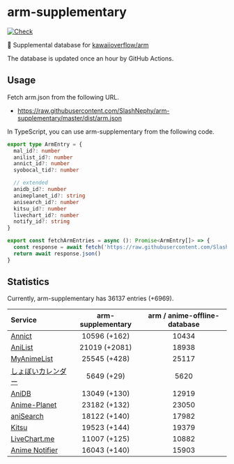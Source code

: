 # arm-supplementary

[![Check](https://github.com/SlashNephy/arm-supplementary/actions/workflows/check-node.yml/badge.svg)](https://github.com/SlashNephy/arm-supplementary/actions/workflows/check-node.yml)

💊 Supplemental database for [kawaiioverflow/arm](https://github.com/kawaiioverflow/arm)

The database is updated once an hour by GitHub Actions.

## Usage

Fetch arm.json from the following URL.

- https://raw.githubusercontent.com/SlashNephy/arm-supplementary/master/dist/arm.json

In TypeScript, you can use arm-supplementary from the following code.

```TypeScript
export type ArmEntry = {
  mal_id?: number
  anilist_id?: number
  annict_id?: number
  syobocal_tid?: number

  // extended
  anidb_id?: number
  animeplanet_id?: string
  anisearch_id?: number
  kitsu_id?: number
  livechart_id?: number
  notify_id?: string
}

export const fetchArmEntries = async (): Promise<ArmEntry[]> => {
  const response = await fetch('https://raw.githubusercontent.com/SlashNephy/arm-supplementary/master/dist/arm.json')
  return await response.json()
}
```

## Statistics

Currently, arm-supplementary has 36137 entries (+6969).

| Service                                     | arm-supplementary | arm / anime-offline-database |
| :------------------------------------------ | :---------------: | :--------------------------: |
| [Annict](https://annict.com)                |   10596 (+162)    |            10434             |
| [AniList](https://anilist.co)               |   21019 (+2081)   |            18938             |
| [MyAnimeList](https://myanimelist.net)      |   25545 (+428)    |            25117             |
| [しょぼいカレンダー](https://cal.syoboi.jp) |    5649 (+29)     |             5620             |
| [AniDB](https://anidb.net)                  |   13049 (+130)    |            12919             |
| [Anime-Planet](https://anime-planet.com)    |   23182 (+132)    |            23050             |
| [aniSearch](https://anisearch.com)          |   18122 (+140)    |            17982             |
| [Kitsu](https://kitsu.io)                   |   19523 (+144)    |            19379             |
| [LiveChart.me](https://livechart.me)        |   11007 (+125)    |            10882             |
| [Anime Notifier](https://notify.moe)        |   16043 (+140)    |            15903             |
